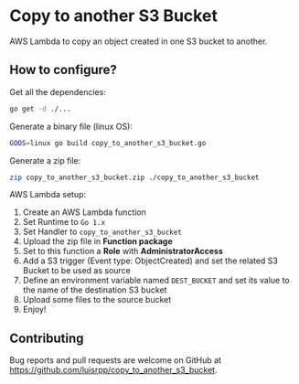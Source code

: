 # Copy to another S3 Bucket

AWS Lambda to copy an object created in one S3 bucket to another.

## How to configure?

Get all the dependencies:
```bash
go get -d ./...
```

Generate a binary file (linux OS):
```bash
GOOS=linux go build copy_to_another_s3_bucket.go
```

Generate a zip file:
```bash
zip copy_to_another_s3_bucket.zip ./copy_to_another_s3_bucket
```

AWS Lambda setup:

 1. Create an AWS Lambda function
 2. Set Runtime to `Go 1.x`
 3. Set Handler to `copy_to_another_s3_bucket`
 4. Upload the zip file in **Function package**
 5. Set to this function a **Role** with **AdministratorAccess**
 6. Add a S3 trigger (Event type: ObjectCreated) and set the related S3 Bucket to be used as source
 7. Define an environment variable named `DEST_BUCKET` and set its value to the name of the destination S3 bucket
 8. Upload some files to the source bucket
 9. Enjoy!

## Contributing

Bug reports and pull requests are welcome on GitHub at https://github.com/luisrpp/copy_to_another_s3_bucket.
